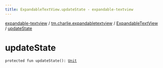 ```yaml
---
title: ExpandableTextView.updateState - expandable-textview
---
```


[expandable-textview](../../index.html) / [tm.charlie.expandabletextview](../index.html) / [ExpandableTextView](index.html) / [updateState](.)

# updateState

`protected fun updateState(): `[`Unit`](https://kotlinlang.org/api/latest/jvm/stdlib/kotlin/-unit/index.html)
